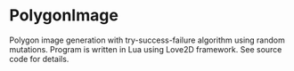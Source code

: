# PolygonImage
Polygon image generation with try-success-failure algorithm using random mutations. Program is written in Lua using Love2D framework. See source code for details.

